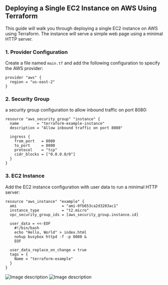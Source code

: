 ## Deploying a Single EC2 Instance on AWS Using Terraform

This guide will walk you through deploying a single EC2 instance on AWS using Terraform. The instance will serve a simple web page using a minimal HTTP server.

### 1. Provider Configuration

Create a file named `main.tf` and add the following configuration to specify the AWS provider:

```hcl
provider "aws" {
  region = "us-east-2"
}
```

### 2. Security Group
a security group configuration to allow inbound traffic on port 8080:

```hcl
resource "aws_security_group" "instance" {
  name        = "terraform-example-instance"
  description = "Allow inbound traffic on port 8080"

  ingress {
    from_port   = 8080
    to_port     = 8080
    protocol    = "tcp"
    cidr_blocks = ["0.0.0.0/0"]
  }
}
```

### 3. EC2 Instance
Add the EC2 instance configuration with user data to run a minimal HTTP server:

```hcl
resource "aws_instance" "example" {
  ami                    = "ami-0fb653ca2d3203ac1"
  instance_type          = "t2.micro"
  vpc_security_group_ids = [aws_security_group.instance.id]

  user_data = <<-EOF
    #!/bin/bash
    echo "Hello, World" > index.html
    nohup busybox httpd -f -p 8080 &
    EOF

  user_data_replace_on_change = true
  tags = {
    Name = "terraform-example"
  }
}
```

![Image description](https://dev-to-uploads.s3.amazonaws.com/uploads/articles/p3nneg916u72sjdxjvuu.png)
![Image description](https://dev-to-uploads.s3.amazonaws.com/uploads/articles/3imnw2wxotbfvsalhnam.png)
